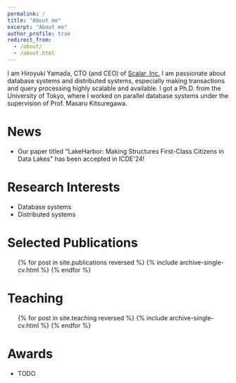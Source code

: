 ```yaml
---
permalink: /
title: "About me"
excerpt: "About me"
author_profile: true
redirect_from: 
  - /about/
  - /about.html
---
```

I am Hiroyuki Yamada, CTO (and CEO) of [Scalar, Inc.](https://www.scalar-labs.com/)
I am passionate about database systems and distributed systems, especially making transactions and query processing highly scalable and available.
I got a Ph.D. from the University of Tokyo, where I worked on parallel database systems under the supervision of Prof. Masaru Kitsuregawa.

News
======
* Our paper titled "LakeHarbor: Making Structures First-Class Citizens in Data Lakes" has been accepted in ICDE'24!

Research Interests
======
* Database systems
* Distributed systems

Selected Publications
======
  <ul>{% for post in site.publications reversed %}
    {% include archive-single-cv.html %}
  {% endfor %}</ul>

Teaching
======
  <ul>{% for post in site.teaching reversed %}
    {% include archive-single-cv.html %}
  {% endfor %}</ul>

Awards
======
* TODO
